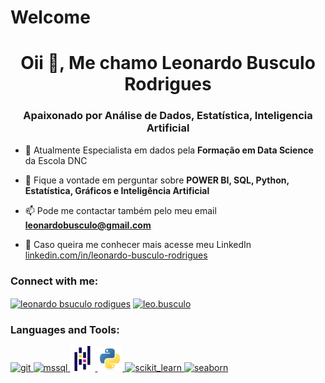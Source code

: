 # Welcome
<h1 align="center">Oii 👋, Me chamo Leonardo Busculo Rodrigues </h1>
<h3 align="center">Apaixonado por Análise de Dados, Estatística, Inteligencia Artificial</h3>

- 🌱 Atualmente Especialista em dados pela **Formação em Data Science** da Escola DNC

- 💬 Fique a vontade em perguntar sobre **POWER BI, SQL, Python, Estatística, Gráficos e Inteligência Artificial**

- 📫 Pode me contactar também pelo meu email **leonardobusculo@gmail.com**

- 📄 Caso queira me conhecer mais acesse meu LinkedIn [linkedin.com/in/leonardo-busculo-rodrigues](https://www.linkedin.com/in/leonardo-busculo-rodrigues/)

<h3 align="left">Connect with me:</h3>
<p align="left">
<a href="https://linkedin.com/in/leonardo busculo rodrigues" target="blank"><img align="center" src="https://raw.githubusercontent.com/rahuldkjain/github-profile-readme-generator/master/src/images/icons/Social/linked-in-alt.svg" alt="leonardo bsuculo rodigues" height="30" width="40" /></a>
<a href="https://instagram.com/leo.busculo" target="blank"><img align="center" src="https://raw.githubusercontent.com/rahuldkjain/github-profile-readme-generator/master/src/images/icons/Social/instagram.svg" alt="leo.busculo" height="30" width="40" /></a>
</p>

<h3 align="left">Languages and Tools:</h3>
<p align="left"> <a href="https://git-scm.com/" target="_blank" rel="noreferrer"> <img src="https://www.vectorlogo.zone/logos/git-scm/git-scm-icon.svg" alt="git" width="40" height="40"/> </a> <a href="https://www.microsoft.com/en-us/sql-server" target="_blank" rel="noreferrer"> <img src="https://www.svgrepo.com/show/303229/microsoft-sql-server-logo.svg" alt="mssql" width="40" height="40"/> </a> <a href="https://pandas.pydata.org/" target="_blank" rel="noreferrer"> <img src="https://raw.githubusercontent.com/devicons/devicon/2ae2a900d2f041da66e950e4d48052658d850630/icons/pandas/pandas-original.svg" alt="pandas" width="40" height="40"/> </a> <a href="https://www.python.org" target="_blank" rel="noreferrer"> <img src="https://raw.githubusercontent.com/devicons/devicon/master/icons/python/python-original.svg" alt="python" width="40" height="40"/> </a> <a href="https://scikit-learn.org/" target="_blank" rel="noreferrer"> <img src="https://upload.wikimedia.org/wikipedia/commons/0/05/Scikit_learn_logo_small.svg" alt="scikit_learn" width="40" height="40"/> </a> <a href="https://seaborn.pydata.org/" target="_blank" rel="noreferrer"> <img src="https://seaborn.pydata.org/_images/logo-mark-lightbg.svg" alt="seaborn" width="40" height="40"/> </a> </p>

 

